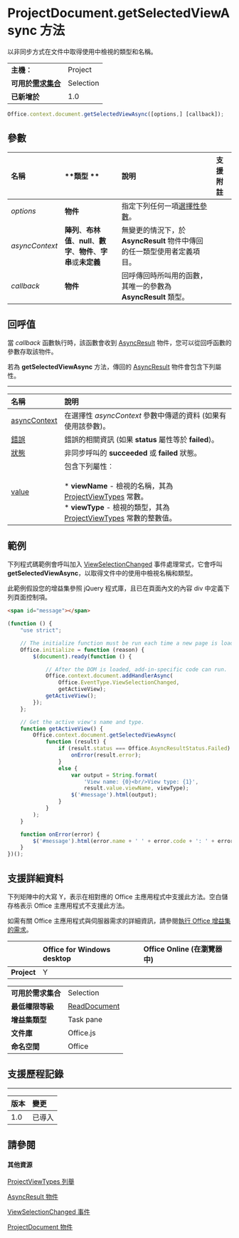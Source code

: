 

# ProjectDocument.getSelectedViewAsync 方法
以非同步方式在文件中取得使用中檢視的類型和名稱。

|||
|:-----|:-----|
|**主機︰**|Project|
|**可用於[需求集合](../../docs/overview/specify-office-hosts-and-api-requirements.md)**|Selection|
|**已新增於**|1.0|

```js
Office.context.document.getSelectedViewAsync([options,] [callback]);
```


## 參數



|**名稱**|**類型	**|**說明**|**支援附註**|
|:-----|:-----|:-----|:-----|
| _options_|**物件**|指定下列任何一項[選擇性參數](../../docs/develop/asynchronous-programming-in-office-add-ins.md#passing-optional-parameters-to-asynchronous-methods)。||
| _asyncContext_|**陣列**、**布林值**、**null**、**數字**、**物件**、**字串**或**未定義**|無變更的情況下，於 **AsyncResult** 物件中傳回的任一類型使用者定義項目。||
| _callback_|**物件**|回呼傳回時所叫用的函數，其唯一的參數為 **AsyncResult** 類型。||

## 回呼值

當 _callback_ 函數執行時，該函數會收到 [AsyncResult](../../reference/shared/asyncresult.md) 物件，您可以從回呼函數的參數存取該物件。

若為 **getSelectedViewAsync** 方法，傳回的 [AsyncResult](../../reference/shared/asyncresult.md) 物件會包含下列屬性。


****


|**名稱**|**說明**|
|:-----|:-----|
|[asyncContext](../../reference/shared/asyncresult.asynccontext.md)|在選擇性 _asyncContext_ 參數中傳遞的資料 (如果有使用該參數)。|
|[錯誤](../../reference/shared/asyncresult.error.md)|錯誤的相關資訊 (如果 **status** 屬性等於 **failed**)。|
|[狀態](../../reference/shared/asyncresult.status.md)|非同步呼叫的 **succeeded** 或 **failed** 狀態。|
|[value](../../reference/shared/asyncresult.value.md)|包含下列屬性︰<br/><br/><div>* **viewName** - 檢視的名稱，其為 [ProjectViewTypes](../../reference/shared/projectviewtypes-enumeration.md) 常數。<br/>* **viewType** - 檢視的類型，其為 [ProjectViewTypes](../../reference/shared/projectviewtypes-enumeration.md) 常數的整數值。</div>|

## 範例

下列程式碼範例會呼叫加入 [ViewSelectionChanged](../../reference/shared/projectdocument.viewselectionchanged.event.md) 事件處理常式，它會呼叫 **getSelectedViewAsync**，以取得文件中的使用中檢視名稱和類型。

此範例假設您的增益集參照 jQuery 程式庫，且已在頁面內文的內容 div 中定義下列頁面控制項。




```HTML
<span id="message"></span>
```




```js
(function () {
    "use strict";

    // The initialize function must be run each time a new page is loaded.
    Office.initialize = function (reason) {
        $(document).ready(function () {

            // After the DOM is loaded, add-in-specific code can run.
            Office.context.document.addHandlerAsync(
                Office.EventType.ViewSelectionChanged,
                getActiveView);
            getActiveView();
        });
    };

    // Get the active view's name and type.
    function getActiveView() {
        Office.context.document.getSelectedViewAsync(
            function (result) {
                if (result.status === Office.AsyncResultStatus.Failed) {
                    onError(result.error);
                }
                else {
                    var output = String.format(
                        'View name: {0}<br/>View type: {1}',
                        result.value.viewName, viewType);
                    $('#message').html(output);
                }
            }
        );
    }

    function onError(error) {
        $('#message').html(error.name + ' ' + error.code + ': ' + error.message);
    }
})();
```


## 支援詳細資料


下列矩陣中的大寫 Y，表示在相對應的 Office 主應用程式中支援此方法。空白儲存格表示 Office 主應用程式不支援此方法。

如需有關 Office 主應用程式與伺服器需求的詳細資訊，請參閱[執行 Office 增益集的需求](../../docs/overview/requirements-for-running-office-add-ins.md)。


||**Office for Windows desktop**|**Office Online (在瀏覽器中)**|
|:-----|:-----|:-----|
|**Project**|Y||

|||
|:-----|:-----|
|**可用於需求集合**|Selection|
|**最低權限等級**|[ReadDocument](../../docs/develop/requesting-permissions-for-api-use-in-content-and-task-pane-add-ins.md)|
|**增益集類型**|Task pane|
|**文件庫**|Office.js|
|**命名空間**|Office|

## 支援歷程記錄



****


|**版本**|**變更**|
|:-----|:-----|
|1.0|已導入|

## 請參閱



#### 其他資源


[ProjectViewTypes 列舉](../../reference/shared/projectviewtypes-enumeration.md)
[AsyncResult 物件](../../reference/shared/asyncresult.md)
[ViewSelectionChanged 事件](../../reference/shared/projectdocument.viewselectionchanged.event.md)
[ProjectDocument 物件](../../reference/shared/projectdocument.projectdocument.md)
